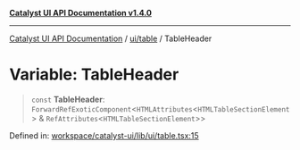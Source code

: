[**Catalyst UI API Documentation v1.4.0**](../../../README.md)

---

[Catalyst UI API Documentation](../../../README.md) / [ui/table](../README.md) / TableHeader

# Variable: TableHeader

> `const` **TableHeader**: `ForwardRefExoticComponent`\<`HTMLAttributes`\<`HTMLTableSectionElement`\> & `RefAttributes`\<`HTMLTableSectionElement`\>\>

Defined in: [workspace/catalyst-ui/lib/ui/table.tsx:15](https://github.com/TheBranchDriftCatalyst/catalyst-ui/blob/main/lib/ui/table.tsx#L15)
